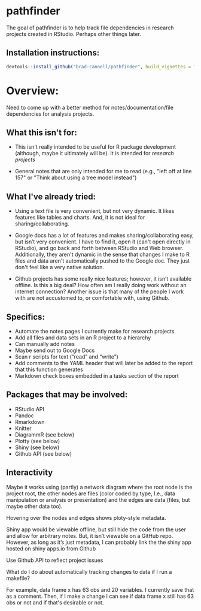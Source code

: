 # pathfinder

The goal of pathfinder is to help track file dependencies in research projects created in RStudio. Perhaps other things later.

## Installation instructions:

``` r
devtools::install_github("brad-cannell/pathfinder", build_vignettes = TRUE)
```

# Overview:

Need to come up with a better method for notes/documentation/file dependencies for analysis projects. 

## What this isn't for:

* This isn't really intended to be useful for R package development (although, maybe it ultimately will be). It is intended for _research projects_

* General notes that are only intended for me to read (e.g., "left off at line 157" or "Think about using a tree model instead")

## What I've already tried:

* Using a text file is very convenient, but not very dynamic. It likes features like tables and charts. And, it is not ideal for sharing/collaborating. 

* Google docs has a lot of features and makes sharing/collaborating easy, but isn’t very convenient. I have to find it, open it (can't open directly in RStudio), and go back and forth between RStudio and Web browser. Additionally, they aren't dynamic in the sense that changes I make to R files and data aren't automatically pushed to the Google doc. They just don't feel like a very native solution.

* Github projects has some really nice features; however, it isn’t available offline. Is this a big deal? How often am I really doing work without an internet connection? Another issue is that many of the people I work with are not accustomed to, or comfortable with, using Github.

## Specifics:

* Automate the notes pages I currently make for research projects
* Add all files and data sets in an R project to a hierarchy
* Can manually add notes
* Maybe send out to Google Docs
* Scan r scripts for text (“read” and “write”)
* Add comments to the YAML header that will later be added to the report that this function generates
* Markdown check boxes embedded in a tasks section of the report

## Packages that may be involved:

- RStudio API
- Pandoc
- Rmarkdown
- Knitter
- DiagrammR (see below)
- Plotty (see below)
- Shiny (see below)
- Github API (see below)

## Interactivity

Maybe it works using (partly) a network diagram where the root node is the project root, the other nodes are files (color coded by type, I.e., data manipulation or analysis or presentation) and the edges are data (files, but maybe other data too). 

Hovering over the nodes and edges shows ploty-style metadata.

Shiny app would be viewable offline, but still hide the code from the user and allow for arbitrary notes. But, it isn’t viewable on a GitHub repo. However, as long as it’s just metadata, I can probably link the the shiny app hosted on shiny apps.io from Github

Use Github API to reflect project issues

What do I do about automatically tracking changes to data if I run a makefile? 

For example, data frame x has 63 obs and 20 variables. I currently save that as a comment. Then, if I make a change I can see if data frame x still has 63 obs or not and if that's desirable or not.



